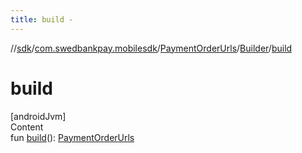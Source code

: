 ```yaml
---
title: build -
---
```

//[sdk](../../../../index)/[com.swedbankpay.mobilesdk](../../index)/[PaymentOrderUrls](../index)/[Builder](index)/[build](build)



# build  
[androidJvm]  
Content  
fun [build](build)(): [PaymentOrderUrls](../index)  



